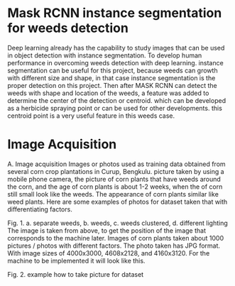 # Mask RCNN instance segmentation for weeds detection
Deep learning already has the capability to study images that can be used in object detection with instance segmentation. To develop human performance in overcoming weeds detection with deep learning.
instance segmentation can be useful for this project, because weeds can growth with different size and shape, in that case instance segmentation is the proper detection on this project.
Then after MASK RCNN can detect the weeds with shape and location of the weeds, a feature was added to determine the center of the detection or centroid. which can be developed as a herbicide spraying point or can be used for other developments. this centroid point is a very useful feature in this weeds case.

# Image Acquisition
A.	Image acquisition
Images or photos used as training data obtained from several corn crop plantations in Curup, Bengkulu. picture taken by using a mobile phone camera, the picture of corn plants that have weeds around the corn, and the age of corn plants is about 1-2 weeks, when the of corn still small look like the weeds. The appearance of corn plants similar like weed plants. Here are some examples of photos for dataset taken that with differentiating factors.

Fig.  1. a. separate weeds, b. weeds, c. weeds clustered, d. different lighting
The image is taken from above, to get the position of the image that corresponds to the machine later. Images of corn plants taken about 1000 pictures / photos with different factors. The photo taken has JPG format. With image sizes of 4000x3000, 4608x2128, and 4160x3120. For the machine to be implemented it will look like this.
 
Fig.  2. example how to take picture for dataset
